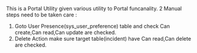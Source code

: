 This is a Portal Utility given various utility to Portal funcanality.
2 Manual steps need to be taken care :
  1. Goto User Presence(sys_user_preference) table and check Can create,Can read,Can update are checked.
  2. Delete Action make sure target table(incident) have Can read,Can delete are checked.
